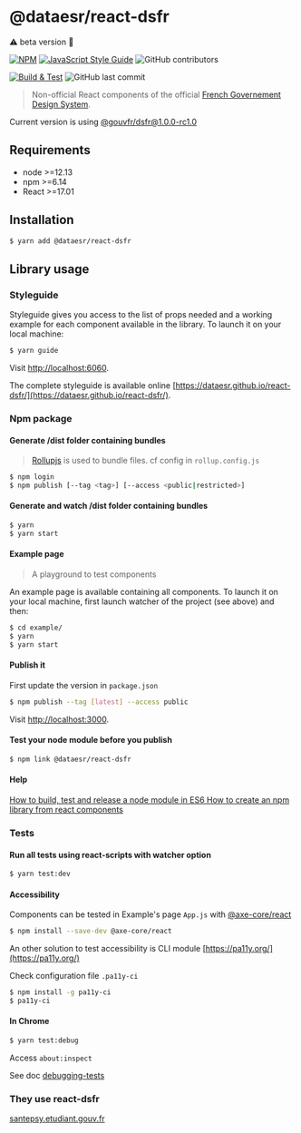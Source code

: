 # @dataesr/react-dsfr

:warning: beta version :hammer:


[![NPM](https://img.shields.io/npm/v/@dataesr/react-dsfr.svg)](https://www.npmjs.com/package/@dataesr/react-dsfr) [![JavaScript Style Guide](https://img.shields.io/badge/code_style-standard-brightgreen.svg)](https://standardjs.com) ![GitHub contributors](https://img.shields.io/github/contributors-anon/dataesr/react-dsfr?color=%23E52B50%20)

[![Build & Test](https://github.com/dataesr/react-dsfr/actions/workflows/check.yml/badge.svg?branch=master)](https://github.com/dataesr/react-dsfr/actions/workflows/check.yml) ![GitHub last commit](https://img.shields.io/github/last-commit/dataesr/react-dsfr?color=purple)


> Non-official React components of the official [French Governement Design System](https://gouvfr.atlassian.net/wiki/spaces/DB/overview?homepageId=145359476).

Current version is using [@gouvfr/dsfr@1.0.0-rc1.0](https://www.npmjs.com/package/@gouvfr/dsfr)

## Requirements

* node >=12.13
* npm >=6.14
* React >=17.01

## Installation

```bash
$ yarn add @dataesr/react-dsfr
```

## Library usage

### Styleguide

Styleguide gives you access to the list of props needed and a working example for each component available in the library. To launch it on your local machine:

```bash
$ yarn guide
```
Visit [http://localhost:6060](http://localhost:6060).

The complete styleguide is available online [https://dataesr.github.io/react-dsfr/](https://dataesr.github.io/react-dsfr/).

### Npm package

#### Generate /dist folder containing bundles

> [Rollupjs](https://www.rollupjs.org/guide/en/) is used to bundle files. cf config in `rollup.config.js`

```bash
$ npm login
$ npm publish [--tag <tag>] [--access <public|restricted>]
```

#### Generate and watch /dist folder containing bundles
```bash
$ yarn 
$ yarn start
```

#### Example page

> A playground to test components

An example page is available containing all components. To launch it on your local machine, first launch watcher of the project (see above) and then:

```bash
$ cd example/
$ yarn 
$ yarn start
```

#### Publish it

First update the version in `package.json`

```bash
$ npm publish --tag [latest] --access public
```

Visit [http://localhost:3000](http://localhost:3000).

#### Test your node module before you publish 

```bash
$ npm link @dataesr/react-dsfr
```

#### Help

[How to build, test and release a node module in ES6 ](https://dev.to/whitep4nth3r/how-to-build-test-and-release-a-node-module-in-es6-296b)
[How to create an npm library from react components](https://dev.to/jimjunior/how-to-create-an-npm-library-from-react-components-2m2)

### Tests

#### Run all tests using react-scripts with watcher option

```bash
$ yarn test:dev
```

#### Accessibility

Components can be tested in Example's page `App.js` with [@axe-core/react](https://www.npmjs.com/package/@axe-core/react)

```bash
$ npm install --save-dev @axe-core/react
```

An other solution to test accessibility is CLI module [https://pa11y.org/](https://pa11y.org/)

Check configuration file `.pa11y-ci`

```bash
$ npm install -g pa11y-ci
$ pa11y-ci
```

#### In Chrome

```bash
$ yarn test:debug
```

Access `about:inspect`

See doc [debugging-tests](https://create-react-app.dev/docs/debugging-tests/)

### They use react-dsfr

[santepsy.etudiant.gouv.fr](https://santepsy.etudiant.gouv.fr/)
